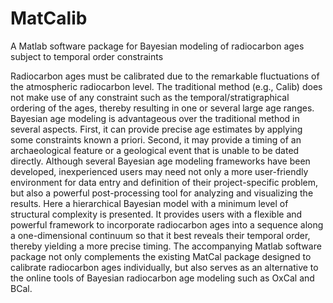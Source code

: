 # MatCalib
A Matlab software package for Bayesian modeling of radiocarbon ages subject to temporal order constraints

Radiocarbon ages must be calibrated due to the remarkable fluctuations of the atmospheric radiocarbon level. The traditional method (e.g., Calib) does not make use of any constraint such as the temporal/stratigraphical ordering of the ages, thereby resulting in one or several large age ranges. Bayesian age modeling is advantageous over the traditional method in several aspects. First, it can provide precise age estimates by applying some constraints known a priori. Second, it may provide a timing of an archaeological feature or a geological event that is unable to be dated directly. Although several Bayesian age modeling frameworks have been developed, inexperienced users may need not only a more user-friendly environment for data entry and definition of their project-specific problem, but also a powerful post-processing tool for analyzing and visualizing the results. Here a hierarchical Bayesian model with a minimum level of structural complexity is presented. It provides users with a flexible and powerful framework to incorporate radiocarbon ages into a sequence along a one-dimensional continuum so that it best reveals their temporal order, thereby yielding a more precise timing. The accompanying Matlab software package not only complements the existing MatCal package designed to calibrate radiocarbon ages individually, but also serves as an alternative to the online tools of Bayesian radiocarbon age modeling such as OxCal and BCal.  
